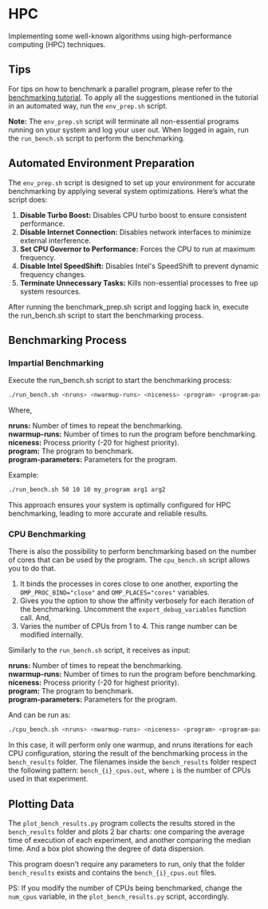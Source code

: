 # HPC

Implementing some well-known algorithms using high-performance computing (HPC) techniques.

## Tips

For tips on how to benchmark a parallel program, please refer to the [benchmarking tutorial](https://github.com/tecs2000/hpc/blob/main/bench_tutorial.md). To apply all the suggestions mentioned in the tutorial in an automated way, run the `env_prep.sh` script.

**Note:** The `env_prep.sh` script will terminate all non-essential programs running on your system and log your user out. When logged in again, run the `run_bench.sh` script to perform the benchmarking.

## Automated Environment Preparation

The `env_prep.sh` script is designed to set up your environment for accurate benchmarking by applying several system optimizations. Here’s what the script does:

1. **Disable Turbo Boost:** Disables CPU turbo boost to ensure consistent performance.
2. **Disable Internet Connection:** Disables network interfaces to minimize external interference.
3. **Set CPU Governor to Performance:** Forces the CPU to run at maximum frequency.
4. **Disable Intel SpeedShift:** Disables Intel's SpeedShift to prevent dynamic frequency changes.
5. **Terminate Unnecessary Tasks:** Kills non-essential processes to free up system resources.

After running the benchmark_prep.sh script and logging back in, execute the run_bench.sh script to start the benchmarking process.

## Benchmarking Process

### Impartial Benchmarking
Execute the run_bench.sh script to start the benchmarking process:

```bash
./run_bench.sh <nruns> <nwarmup-runs> <niceness> <program> <program-parameters>
```

Where,

**nruns:** Number of times to repeat the benchmarking.\
**nwarmup-runs:** Number of times to run the program before benchmarking.\
**niceness:** Process priority (-20 for highest priority).\
**program:** The program to benchmark.\
**program-parameters:** Parameters for the program.

Example:

```bash
./run_bench.sh 50 10 10 my_program arg1 arg2
```

This approach ensures your system is optimally configured for HPC benchmarking, leading to more accurate and reliable results.

### CPU Benchmarking

There is also the possibility to perform benchmarking based on the number of cores that can be used by the program. The `cpu_bench.sh` script allows you to do that. 

1. It binds the processes in cores close to one another, exporting the `OMP_PROC_BIND="close"` and `OMP_PLACES="cores"` variables.
2. Gives you the option to show the affinity verbosely for each iteration of the benchmarking. Uncomment the `export_debug_variables` function call. And,
3. Varies the number of CPUs from 1 to 4. This range number can be modified internally.

Similarly to the `run_bench.sh` script, it receives as input: 

**nruns:** Number of times to repeat the benchmarking.\
**nwarmup-runs:** Number of times to run the program before benchmarking.\
**niceness:** Process priority (-20 for highest priority).\
**program:** The program to benchmark.\
**program-parameters:** Parameters for the program.

And can be run as:

```bash
./cpu_bench.sh <nruns> <nwarmup-runs> <niceness> <program> <program-parameters>
```

In this case, it will perform only one warmup, and nruns iterations for each CPU configuration, storing the result of the benchmarking process in the `bench_results` folder. The filenames inside the `bench_results` folder respect the following pattern: `bench_{i}_cpus.out`, where `i` is the number of CPUs used in that experiment.

## Plotting Data

The `plot_bench_results.py` program collects the results stored in the `bench_results` folder and plots 2 bar charts: one comparing the average time of execution of each experiment, and another comparing the median time. And a box plot showing the degree of data dispersion.

This program doesn't require any parameters to run, only that the folder `bench_results` exists and contains the `bench_{i}_cpus.out` files.

PS: If you modify the number of CPUs being benchmarked, change the `num_cpus` variable, in the `plot_bench_results.py` script, accordingly.
